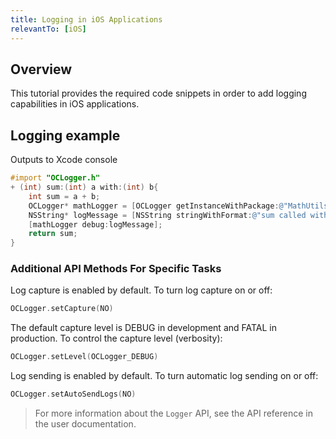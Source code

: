 ```yaml
---
title: Logging in iOS Applications
relevantTo: [iOS]
---
```

## Overview
This tutorial provides the required code snippets in order to add logging capabilities in iOS applications.

## Logging example
Outputs to Xcode console

```objective-c
#import "OCLogger.h"
+ (int) sum:(int) a with:(int) b{
    int sum = a + b;
    OCLogger* mathLogger = [OCLogger getInstanceWithPackage:@"MathUtils"];
    NSString* logMessage = [NSString stringWithFormat:@"sum called with args %d and %d. Returning %d", a, b, sum];
    [mathLogger debug:logMessage];
    return sum;
}
```

### Additional API Methods For Specific Tasks
Log capture is enabled by default. To turn log capture on or off:

```objective-c
OCLogger.setCapture(NO)
```

The default capture level is DEBUG in development and FATAL in production. To control the capture level (verbosity):

```objective-c
OCLogger.setLevel(OCLogger_DEBUG)
```

Log sending is enabled by default. To turn automatic log sending on or off:

```objective-c
OCLogger.setAutoSendLogs(NO)
```

> For more information about the `Logger` API, see the API reference in the user documentation.
